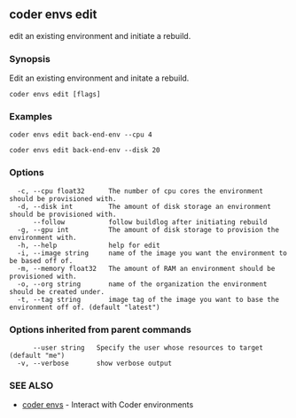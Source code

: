 ## coder envs edit

edit an existing environment and initiate a rebuild.

### Synopsis

Edit an existing environment and initate a rebuild.

```
coder envs edit [flags]
```

### Examples

```
coder envs edit back-end-env --cpu 4

coder envs edit back-end-env --disk 20
```

### Options

```
  -c, --cpu float32      The number of cpu cores the environment should be provisioned with.
  -d, --disk int         The amount of disk storage an environment should be provisioned with.
      --follow           follow buildlog after initiating rebuild
  -g, --gpu int          The amount of disk storage to provision the environment with.
  -h, --help             help for edit
  -i, --image string     name of the image you want the environment to be based off of.
  -m, --memory float32   The amount of RAM an environment should be provisioned with.
  -o, --org string       name of the organization the environment should be created under.
  -t, --tag string       image tag of the image you want to base the environment off of. (default "latest")
```

### Options inherited from parent commands

```
      --user string   Specify the user whose resources to target (default "me")
  -v, --verbose       show verbose output
```

### SEE ALSO

* [coder envs](coder_envs.md)	 - Interact with Coder environments

